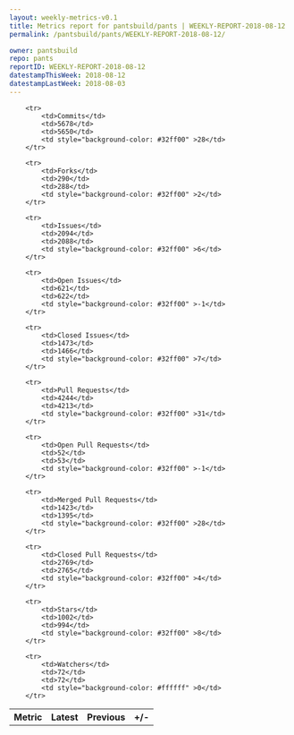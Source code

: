 ```yaml
---
layout: weekly-metrics-v0.1
title: Metrics report for pantsbuild/pants | WEEKLY-REPORT-2018-08-12
permalink: /pantsbuild/pants/WEEKLY-REPORT-2018-08-12/

owner: pantsbuild
repo: pants
reportID: WEEKLY-REPORT-2018-08-12
datestampThisWeek: 2018-08-12
datestampLastWeek: 2018-08-03
---
```




<table style="width: 100%;">
    <tr>
        <th>Metric</th>
        <th>Latest</th>
        <th>Previous</th>
        <th>+/-</th>
    </tr>

        <tr>
            <td>Commits</td>
            <td>5678</td>
            <td>5650</td>
            <td style="background-color: #32ff00" >28</td>
        </tr>
        
        <tr>
            <td>Forks</td>
            <td>290</td>
            <td>288</td>
            <td style="background-color: #32ff00" >2</td>
        </tr>
        
        <tr>
            <td>Issues</td>
            <td>2094</td>
            <td>2088</td>
            <td style="background-color: #32ff00" >6</td>
        </tr>
        
        <tr>
            <td>Open Issues</td>
            <td>621</td>
            <td>622</td>
            <td style="background-color: #32ff00" >-1</td>
        </tr>
        
        <tr>
            <td>Closed Issues</td>
            <td>1473</td>
            <td>1466</td>
            <td style="background-color: #32ff00" >7</td>
        </tr>
        
        <tr>
            <td>Pull Requests</td>
            <td>4244</td>
            <td>4213</td>
            <td style="background-color: #32ff00" >31</td>
        </tr>
        
        <tr>
            <td>Open Pull Requests</td>
            <td>52</td>
            <td>53</td>
            <td style="background-color: #32ff00" >-1</td>
        </tr>
        
        <tr>
            <td>Merged Pull Requests</td>
            <td>1423</td>
            <td>1395</td>
            <td style="background-color: #32ff00" >28</td>
        </tr>
        
        <tr>
            <td>Closed Pull Requests</td>
            <td>2769</td>
            <td>2765</td>
            <td style="background-color: #32ff00" >4</td>
        </tr>
        
        <tr>
            <td>Stars</td>
            <td>1002</td>
            <td>994</td>
            <td style="background-color: #32ff00" >8</td>
        </tr>
        
        <tr>
            <td>Watchers</td>
            <td>72</td>
            <td>72</td>
            <td style="background-color: #ffffff" >0</td>
        </tr>
        
</table>
